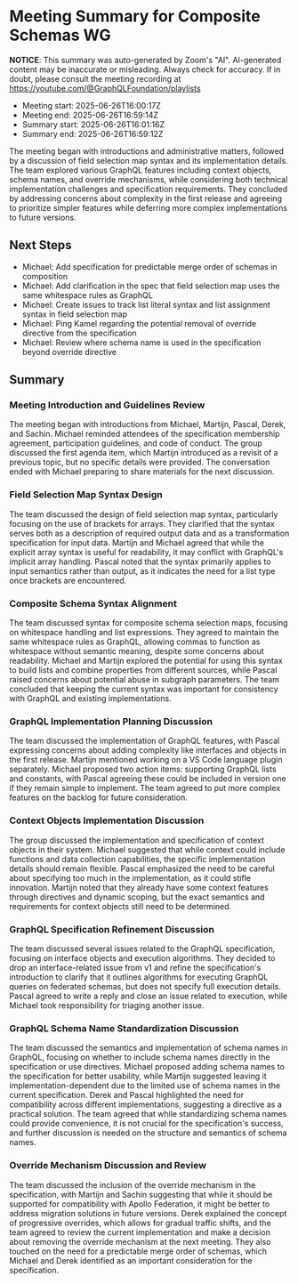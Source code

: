 # Meeting Summary for Composite Schemas WG

**NOTICE**: This summary was auto-generated by Zoom's "AI". AI-generated
content may be inaccurate or misleading. Always check for accuracy. If in
doubt, please consult the meeting recording at
https://youtube.com/@GraphQLFoundation/playlists

- Meeting start: 2025-06-26T16:00:17Z
- Meeting end: 2025-06-26T16:59:14Z
- Summary start: 2025-06-26T16:01:16Z
- Summary end: 2025-06-26T16:59:12Z

The meeting began with introductions and administrative matters, followed by a discussion of field selection map syntax and its implementation details. The team explored various GraphQL features including context objects, schema names, and override mechanisms, while considering both technical implementation challenges and specification requirements. They concluded by addressing concerns about complexity in the first release and agreeing to prioritize simpler features while deferring more complex implementations to future versions.

## Next Steps

- Michael: Add specification for predictable merge order of schemas in composition
- Michael: Add clarification in the spec that field selection map uses the same whitespace rules as GraphQL
- Michael: Create issues to track list literal syntax and list assignment syntax in field selection map
- Michael: Ping Kamel regarding the potential removal of override directive from the specification
- Michael: Review where schema name is used in the specification beyond override directive

## Summary

### Meeting Introduction and Guidelines Review

The meeting began with introductions from Michael, Martijn, Pascal, Derek, and Sachin. Michael reminded attendees of the specification membership agreement, participation guidelines, and code of conduct. The group discussed the first agenda item, which Martijn introduced as a revisit of a previous topic, but no specific details were provided. The conversation ended with Michael preparing to share materials for the next discussion.

### Field Selection Map Syntax Design

The team discussed the design of field selection map syntax, particularly focusing on the use of brackets for arrays. They clarified that the syntax serves both as a description of required output data and as a transformation specification for input data. Martijn and Michael agreed that while the explicit array syntax is useful for readability, it may conflict with GraphQL's implicit array handling. Pascal noted that the syntax primarily applies to input semantics rather than output, as it indicates the need for a list type once brackets are encountered.

### Composite Schema Syntax Alignment

The team discussed syntax for composite schema selection maps, focusing on whitespace handling and list expressions. They agreed to maintain the same whitespace rules as GraphQL, allowing commas to function as whitespace without semantic meaning, despite some concerns about readability. Michael and Martijn explored the potential for using this syntax to build lists and combine properties from different sources, while Pascal raised concerns about potential abuse in subgraph parameters. The team concluded that keeping the current syntax was important for consistency with GraphQL and existing implementations.

### GraphQL Implementation Planning Discussion

The team discussed the implementation of GraphQL features, with Pascal expressing concerns about adding complexity like interfaces and objects in the first release. Martijn mentioned working on a VS Code language plugin separately. Michael proposed two action items: supporting GraphQL lists and constants, with Pascal agreeing these could be included in version one if they remain simple to implement. The team agreed to put more complex features on the backlog for future consideration.

### Context Objects Implementation Discussion

The group discussed the implementation and specification of context objects in their system. Michael suggested that while context could include functions and data collection capabilities, the specific implementation details should remain flexible. Pascal emphasized the need to be careful about specifying too much in the implementation, as it could stifle innovation. Martijn noted that they already have some context features through directives and dynamic scoping, but the exact semantics and requirements for context objects still need to be determined.

### GraphQL Specification Refinement Discussion

The team discussed several issues related to the GraphQL specification, focusing on interface objects and execution algorithms. They decided to drop an interface-related issue from v1 and refine the specification's introduction to clarify that it outlines algorithms for executing GraphQL queries on federated schemas, but does not specify full execution details. Pascal agreed to write a reply and close an issue related to execution, while Michael took responsibility for triaging another issue.

### GraphQL Schema Name Standardization Discussion

The team discussed the semantics and implementation of schema names in GraphQL, focusing on whether to include schema names directly in the specification or use directives. Michael proposed adding schema names to the specification for better usability, while Martijn suggested leaving it implementation-dependent due to the limited use of schema names in the current specification. Derek and Pascal highlighted the need for compatibility across different implementations, suggesting a directive as a practical solution. The team agreed that while standardizing schema names could provide convenience, it is not crucial for the specification's success, and further discussion is needed on the structure and semantics of schema names.

### Override Mechanism Discussion and Review

The team discussed the inclusion of the override mechanism in the specification, with Martijn and Sachin suggesting that while it should be supported for compatibility with Apollo Federation, it might be better to address migration solutions in future versions. Derek explained the concept of progressive overrides, which allows for gradual traffic shifts, and the team agreed to review the current implementation and make a decision about removing the override mechanism at the next meeting. They also touched on the need for a predictable merge order of schemas, which Michael and Derek identified as an important consideration for the specification.
